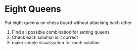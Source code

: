 # Eight Queens
Put eight queens on chess board without attacking each other

1. Find all possible combination for setting queens
2. Check each solution is it correct
3. make simple visualization for each solution
